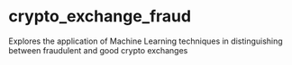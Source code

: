 # crypto_exchange_fraud
Explores the application of Machine Learning techniques in distinguishing between fraudulent and good crypto exchanges

